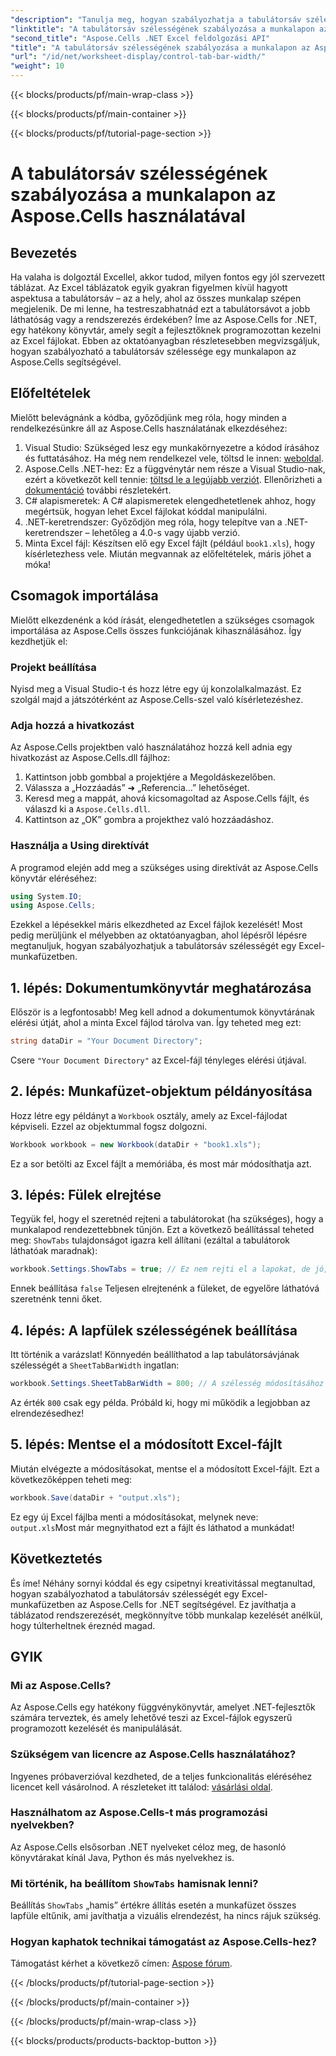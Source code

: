 ```yaml
---
"description": "Tanulja meg, hogyan szabályozhatja a tabulátorsáv szélességét az Excel-munkafüzetekben az Aspose.Cells for .NET használatával – lépésről lépésre bemutatott útmutató hasznos példákkal."
"linktitle": "A tabulátorsáv szélességének szabályozása a munkalapon az Aspose.Cells használatával"
"second_title": "Aspose.Cells .NET Excel feldolgozási API"
"title": "A tabulátorsáv szélességének szabályozása a munkalapon az Aspose.Cells használatával"
"url": "/id/net/worksheet-display/control-tab-bar-width/"
"weight": 10
---
```


{{< blocks/products/pf/main-wrap-class >}}

{{< blocks/products/pf/main-container >}}

{{< blocks/products/pf/tutorial-page-section >}}

# A tabulátorsáv szélességének szabályozása a munkalapon az Aspose.Cells használatával

## Bevezetés
Ha valaha is dolgoztál Excellel, akkor tudod, milyen fontos egy jól szervezett táblázat. Az Excel táblázatok egyik gyakran figyelmen kívül hagyott aspektusa a tabulátorsáv – az a hely, ahol az összes munkalap szépen megjelenik. De mi lenne, ha testreszabhatnád ezt a tabulátorsávot a jobb láthatóság vagy a rendszerezés érdekében? Íme az Aspose.Cells for .NET, egy hatékony könyvtár, amely segít a fejlesztőknek programozottan kezelni az Excel fájlokat. Ebben az oktatóanyagban részletesebben megvizsgáljuk, hogyan szabályozható a tabulátorsáv szélessége egy munkalapon az Aspose.Cells segítségével. 
## Előfeltételek
Mielőtt belevágnánk a kódba, győződjünk meg róla, hogy minden a rendelkezésünkre áll az Aspose.Cells használatának elkezdéséhez:
1. Visual Studio: Szükséged lesz egy munkakörnyezetre a kódod írásához és futtatásához. Ha még nem rendelkezel vele, töltsd le innen: [weboldal](https://visualstudio.microsoft.com/).
2. Aspose.Cells .NET-hez: Ez a függvénytár nem része a Visual Studio-nak, ezért a következőt kell tennie: [töltsd le a legújabb verziót](https://releases.aspose.com/cells/net/). Ellenőrizheti a [dokumentáció](https://reference.aspose.com/cells/net/) további részletekért.
3. C# alapismeretek: A C# alapismeretek elengedhetetlenek ahhoz, hogy megértsük, hogyan lehet Excel fájlokat kóddal manipulálni.
4. .NET-keretrendszer: Győződjön meg róla, hogy telepítve van a .NET-keretrendszer – lehetőleg a 4.0-s vagy újabb verzió.
5. Minta Excel fájl: Készítsen elő egy Excel fájlt (például `book1.xls`), hogy kísérletezhess vele.
Miután megvannak az előfeltételek, máris jöhet a móka!
## Csomagok importálása
Mielőtt elkezdenénk a kód írását, elengedhetetlen a szükséges csomagok importálása az Aspose.Cells összes funkciójának kihasználásához. Így kezdhetjük el:
### Projekt beállítása
Nyisd meg a Visual Studio-t és hozz létre egy új konzolalkalmazást. Ez szolgál majd a játszótérként az Aspose.Cells-szel való kísérletezéshez.
### Adja hozzá a hivatkozást
Az Aspose.Cells projektben való használatához hozzá kell adnia egy hivatkozást az Aspose.Cells.dll fájlhoz:
1. Kattintson jobb gombbal a projektjére a Megoldáskezelőben.
2. Válassza a „Hozzáadás” ➜ „Referencia…” lehetőséget.
3. Keresd meg a mappát, ahová kicsomagoltad az Aspose.Cells fájlt, és válaszd ki a `Aspose.Cells.dll`.
4. Kattintson az „OK” gombra a projekthez való hozzáadáshoz.
### Használja a Using direktívát
A programod elején add meg a szükséges using direktívát az Aspose.Cells könyvtár eléréséhez:
```csharp
using System.IO;
using Aspose.Cells;
```
Ezekkel a lépésekkel máris elkezdheted az Excel fájlok kezelését!
Most pedig merüljünk el mélyebben az oktatóanyagban, ahol lépésről lépésre megtanuljuk, hogyan szabályozhatjuk a tabulátorsáv szélességét egy Excel-munkafüzetben.
## 1. lépés: Dokumentumkönyvtár meghatározása
Először is a legfontosabb! Meg kell adnod a dokumentumok könyvtárának elérési útját, ahol a minta Excel fájlod tárolva van. Így teheted meg ezt:
```csharp
string dataDir = "Your Document Directory";
```
Csere `"Your Document Directory"` az Excel-fájl tényleges elérési útjával.
## 2. lépés: Munkafüzet-objektum példányosítása
Hozz létre egy példányt a `Workbook` osztály, amely az Excel-fájlodat képviseli. Ezzel az objektummal fogsz dolgozni.
```csharp
Workbook workbook = new Workbook(dataDir + "book1.xls");
```
Ez a sor betölti az Excel fájlt a memóriába, és most már módosíthatja azt.
## 3. lépés: Fülek elrejtése
Tegyük fel, hogy el szeretnéd rejteni a tabulátorokat (ha szükséges), hogy a munkalapod rendezettebbnek tűnjön. Ezt a következő beállítással teheted meg: `ShowTabs` tulajdonságot igazra kell állítani (ezáltal a tabulátorok láthatóak maradnak):
```csharp
workbook.Settings.ShowTabs = true; // Ez nem rejti el a lapokat, de jó, ha emlékeztetjük magunkat!
```
Ennek beállítása `false` Teljesen elrejtenénk a füleket, de egyelőre láthatóvá szeretnénk tenni őket.
## 4. lépés: A lapfülek szélességének beállítása
Itt történik a varázslat! Könnyedén beállíthatod a lap tabulátorsávjának szélességét a `SheetTabBarWidth` ingatlan:
```csharp
workbook.Settings.SheetTabBarWidth = 800; // A szélesség módosításához állítsa be a számot
```
Az érték `800` csak egy példa. Próbáld ki, hogy mi működik a legjobban az elrendezésedhez!
## 5. lépés: Mentse el a módosított Excel-fájlt
Miután elvégezte a módosításokat, mentse el a módosított Excel-fájlt. Ezt a következőképpen teheti meg:
```csharp
workbook.Save(dataDir + "output.xls");
```
Ez egy új Excel fájlba menti a módosításokat, melynek neve: `output.xls`Most már megnyithatod ezt a fájlt és láthatod a munkádat!
## Következtetés
És íme! Néhány sornyi kóddal és egy csipetnyi kreativitással megtanultad, hogyan szabályozhatod a tabulátorsáv szélességét egy Excel-munkafüzetben az Aspose.Cells for .NET segítségével. Ez javíthatja a táblázatod rendszerezését, megkönnyítve több munkalap kezelését anélkül, hogy túlterheltnek éreznéd magad. 
## GYIK
### Mi az Aspose.Cells?
Az Aspose.Cells egy hatékony függvénykönyvtár, amelyet .NET-fejlesztők számára terveztek, és amely lehetővé teszi az Excel-fájlok egyszerű programozott kezelését és manipulálását.
### Szükségem van licencre az Aspose.Cells használatához?
Ingyenes próbaverzióval kezdheted, de a teljes funkcionalitás eléréséhez licencet kell vásárolnod. A részleteket itt találod: [vásárlási oldal](https://purchase.aspose.com/buy).
### Használhatom az Aspose.Cells-t más programozási nyelvekben?
Az Aspose.Cells elsősorban .NET nyelveket céloz meg, de hasonló könyvtárakat kínál Java, Python és más nyelvekhez is.
### Mi történik, ha beállítom `ShowTabs` hamisnak lenni?
Beállítás `ShowTabs` „hamis” értékre állítás esetén a munkafüzet összes lapfüle eltűnik, ami javíthatja a vizuális elrendezést, ha nincs rájuk szükség.
### Hogyan kaphatok technikai támogatást az Aspose.Cells-hez?
Támogatást kérhet a következő címen: [Aspose fórum](https://forum.aspose.com/c/cells/9).


{{< /blocks/products/pf/tutorial-page-section >}}

{{< /blocks/products/pf/main-container >}}

{{< /blocks/products/pf/main-wrap-class >}}

{{< blocks/products/products-backtop-button >}}